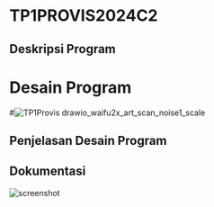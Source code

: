 # TP1PROVIS2024C2

## Deskripsi Program

# Desain Program
#![TP1Provis drawio_waifu2x_art_scan_noise1_scale](https://github.com/Osaraku/TP1PROVIS2024C2/assets/117560099/c0d80f6f-1520-4546-a7c9-c0cfdb21e470)

## Penjelasan Desain Program

## Dokumentasi
![screenshot](https://github.com/Osaraku/TP1PROVIS2024C2/assets/117560099/806755cb-9d2a-4dc5-898c-4cf9d38c3a20)
